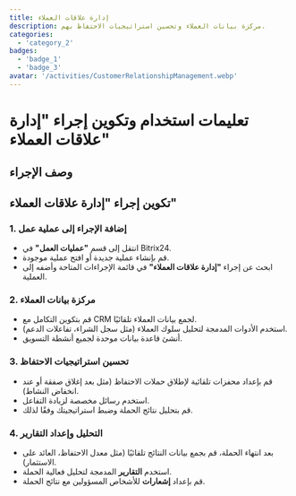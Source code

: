 ```yaml
---
title: إدارة علاقات العملاء
description: مركزة بيانات العملاء وتحسين استراتيجيات الاحتفاظ بهم.
categories: 
  - 'category_2'
badges: 
  - 'badge_1'
  - 'badge_3'
avatar: '/activities/CustomerRelationshipManagement.webp'
---
```


# تعليمات استخدام وتكوين إجراء "إدارة علاقات العملاء"

## وصف الإجراء

## **تكوين إجراء "إدارة علاقات العملاء"**

### 1. إضافة الإجراء إلى عملية عمل
- انتقل إلى قسم **"عمليات العمل"** في Bitrix24.
- قم بإنشاء عملية جديدة أو افتح عملية موجودة.
- ابحث عن إجراء **"إدارة علاقات العملاء"** في قائمة الإجراءات المتاحة وأضفه إلى العملية.

### 2. مركزة بيانات العملاء
- قم بتكوين التكامل مع CRM لجمع بيانات العملاء تلقائيًا.
- استخدم الأدوات المدمجة لتحليل سلوك العملاء (مثل سجل الشراء، تفاعلات الدعم).
- أنشئ قاعدة بيانات موحدة لجميع أنشطة التسويق.

### 3. تحسين استراتيجيات الاحتفاظ
- قم بإعداد محفزات تلقائية لإطلاق حملات الاحتفاظ (مثل بعد إغلاق صفقة أو عند انخفاض النشاط).
- استخدم رسائل مخصصة لزيادة التفاعل.
- قم بتحليل نتائج الحملة وضبط استراتيجيتك وفقًا لذلك.

### 4. التحليل وإعداد التقارير
- بعد انتهاء الحملة، قم بجمع بيانات النتائج تلقائيًا (مثل معدل الاحتفاظ، العائد على الاستثمار).
- استخدم **التقارير** المدمجة لتحليل فعالية الحملة.
- قم بإعداد **إشعارات** للأشخاص المسؤولين مع نتائج الحملة.